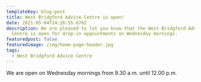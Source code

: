```yaml
---
templateKey: blog-post
title: West Bridgford Advice Centre is open!
date: 2021-05-04T14:26:55.676Z
description: We are pleased to let you know that the West Bridgford Advice
  Centre is open for drop-in appointments on Wednesday mornings.
featuredpost: false
featuredimage: /img/home-page-header.jpg
tags:
  - West Bridgford Advice Centre
---
```

We are open on Wednesday mornings from 9.30 a.m. until 12.00 p.m.